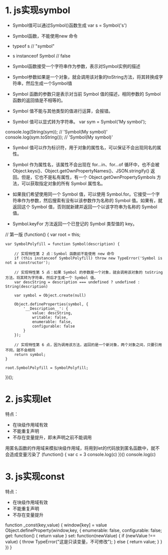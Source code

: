 # 1. js实现symbol
- Symbol值可以通过Symbol()函数生成
var s = Symbol('s')

- Symbol函数，不能使用new 命令

- typeof s // "symbol"

- s instanceof Symbol  // false

- Symbol函数接受一个字符串作为参数，表示对Symbol实例的描述

- Symbol参数如果是一个对象，就会调用该对象的toString方法，将其转换成字符串，然后生成一个Symbol值

- Symbol 函数的参数只是表示对当前 Symbol 值的描述，相同参数的 Symbol 函数的返回值是不相等的。

-  Symbol 值不能与其他类型的值进行运算，会报错。

-  Symbol 值可以显式转为字符串。
var sym = Symbol('My symbol');

console.log(String(sym)); // 'Symbol(My symbol)'
console.log(sym.toString()); // 'Symbol(My symbol)'


- Symbol 值可以作为标识符，用于对象的属性名，可以保证不会出现同名的属性。

- Symbol 作为属性名，该属性不会出现在 for...in、for...of 循环中，也不会被 Object.keys()、Object.getOwnPropertyNames()、JSON.stringify() 返回。但是，它也不是私有属性，有一个 Object.getOwnPropertySymbols 方法，可以获取指定对象的所有 Symbol 属性名。

- 如果我们希望使用同一个 Symbol 值，可以使用 Symbol.for。它接受一个字符串作为参数，然后搜索有没有以该参数作为名称的 Symbol 值。如果有，就返回这个 Symbol 值，否则就新建并返回一个以该字符串为名称的 Symbol 值。

- Symbol.keyFor 方法返回一个已登记的 Symbol 类型值的 key。



// 第一版
(function() {
    var root = this;

    var SymbolPolyfill = function Symbol(description) {

        // 实现特性第 2 点：Symbol 函数前不能使用 new 命令
        if (this instanceof SymbolPolyfill) throw new TypeError('Symbol is not a constructor');

        // 实现特性第 5 点：如果 Symbol 的参数是一个对象，就会调用该对象的 toString 方法，将其转为字符串，然后才生成一个 Symbol 值。
        var descString = description === undefined ? undefined : String(description)

        var symbol = Object.create(null)

        Object.defineProperties(symbol, {
            '__Description__': {
                value: descString,
                writable: false,
                enumerable: false,
                configurable: false
            }
        });

        // 实现特性第 6 点，因为调用该方法，返回的是一个新对象，两个对象之间，只要引用不同，就不会相同
        return symbol;
    }

    root.SymbolPolyfill = SymbolPolyfill;
})();



# 2. js实现let
特点：
- 在块级作用域有效
- 不能重复声明
- 不存在变量提升，即未声明之前不能调用

用匿名函数的作用域来模拟块级作用域，将用到let的代码放到匿名函数中，就不会造成变量污染了
(function() {
    var c = 3
    console.log(c)
})()
console.log(c)

# 3. js实现const
特点：
- 在块级作用域有效
- 不能重复声明
- 不存在变量提升

function _const(key,value) {
    window[key] = value
    Object.defineProperty(window,key, {
        enumerable: false,
        configurable: false;
        get: function() {
            return value
        }
        set: function(newValue) {
            if (newValue !== value) {
                throw TypeError("这是只读变量，不可修改");
            } else {
                return value;
            }
        }
    })
}